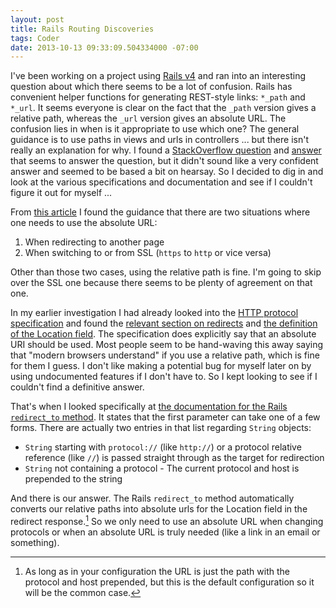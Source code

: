 ```yaml
---
layout: post
title: Rails Routing Discoveries
tags: Coder
date: 2013-10-13 09:33:09.504334000 -07:00
---
```


I've been working on a project using [Rails v4][rails] and ran into an interesting question about which there seems to be a lot of confusion. Rails has convenient helper functions for generating REST-style links: `*_path` and `*_url`. It seems everyone is clear on the fact that the `_path` version gives a relative path, whereas the `_url` version gives an absolute URL. The confusion lies in when is it appropriate to use which one? The general guidance is to use paths in views and urls in controllers ... but there isn't really an explanation for why. I found a [StackOverflow question][question] and [answer][answer] that seems to answer the question, but it didn't sound like a very confident answer and seemed to be based a bit on hearsay. So I decided to dig in and look at the various specifications and documentation and see if I couldn't figure it out for myself ...

From [this article][article] I found the guidance that there are two situations where one needs to use the absolute URL:

1. When redirecting to another page
1. When switching to or from SSL (`https` to `http` or vice versa)

Other than those two cases, using the relative path is fine. I'm going to skip over the SSL one because there seems to be plenty of agreement on that one.

In my earlier investigation I had already looked into the [HTTP protocol specification][specification] and found the [relevant section on redirects][redirects] and [the definition of the Location field][definition]. The specification does explicitly say that an absolute URI should be used. Most people seem to be hand-waving this away saying that "modern browsers understand" if you use a relative path, which is fine for them I guess. I don't like making a potential bug for myself later on by using undocumented features if I don't have to. So I kept looking to see if I couldn't find a definitive answer.

That's when I looked specifically at [the documentation for the Rails `redirect_to` method][redirect_to]. It states that the first parameter can take one of a few forms. There are actually two entries in that list regarding `String` objects:

* `String` starting with `protocol://` (like `http://`) or a protocol relative reference (like `//`) is passed straight through as the target for redirection
* `String` not containing a protocol - The current protocol and host is prepended to the string

And there is our answer. The Rails `redirect_to` method automatically converts our relative paths into absolute urls for the Location field in the redirect response.[^1] So we only need to use an absolute URL when changing protocols or when an absolute URL is truly needed (like a link in an email or something).

[^1]: As long as in your configuration the URL is just the path with the protocol and host prepended, but this is the default configuration so it will be the common case.

[answer]: http://stackoverflow.com/a/2350837/1954
[article]: http://viget.com/extend/rails-named-routes-path-vs-url
[definition]: http://tools.ietf.org/html/rfc2616#section-14.30
[question]: http://stackoverflow.com/q/2350539/1954
[rails]: http://rubyonrails.org/
[redirects]: http://tools.ietf.org/html/rfc2616#page-61
[redirect_to]: http://api.rubyonrails.org/classes/ActionController/Redirecting.html#method-i-redirect_to
[specification]: http://tools.ietf.org/html/rfc2616
